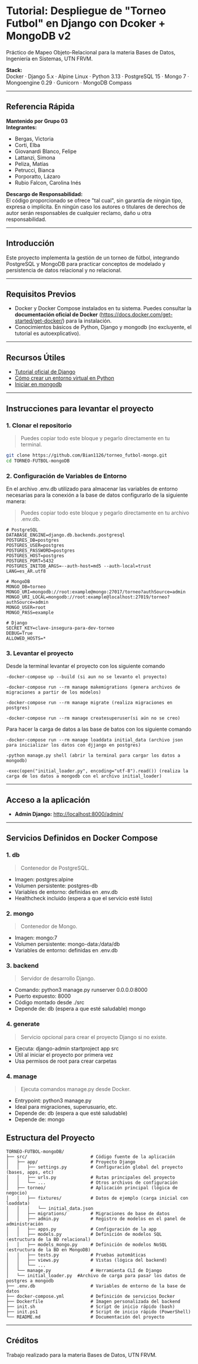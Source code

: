 # Tutorial: Despliegue de "Torneo Futbol" en Django con Dcoker + MongoDB v2

Práctico de Mapeo Objeto-Relacional para la materia Bases de Datos, Ingeniería en Sistemas, UTN FRVM.

**Stack:**  
Docker · Django 5.x · Alpine Linux · Python 3.13 · PostgreSQL 15 · Mongo 7 · Mongoengine 0.29 · Gunicorn · MongoDB Compass

---

## Referencia Rápida

**Mantenido por Grupo 03**  
**Integrantes:**
- Bergas, Victoria
- Corti, Elba
- Giovanardi Blanco, Felipe
- Lattanzi, Simona
- Peliza, Matías
- Petrucci, Bianca
- Porporatto, Lázaro
- Rubio Falcon, Carolina Inés

**Descargo de Responsabilidad:**  
El código proporcionado se ofrece "tal cual", sin garantía de ningún tipo, expresa o implícita. En ningún caso los autores o titulares de derechos de autor serán responsables de cualquier reclamo, daño u otra responsabilidad.

---

## Introducción

Este proyecto implementa la gestión de un torneo de fútbol, integrando PostgreSQL y MongoDB para practicar conceptos de modelado y persistencia de datos relacional y no relacional.

---

## Requisitos Previos

- Docker y Docker Compose instalados en tu sistema. Puedes consultar la **documentación oficial de Docker** (https://docs.docker.com/get-started/get-docker/) para la instalación.
- Conocimientos básicos de Python, Django y mongodb (no excluyente, el tutorial es autoexplicativo).

---

## Recursos Útiles

- [Tutorial oficial de Django](https://docs.djangoproject.com/en/2.0/intro/tutorial01/)
- [Cómo crear un entorno virtual en Python](https://docs.djangoproject.com/en/2.0/intro/contributing/)
- [Iniciar en mongodb](https://www.mongodb.com/docs/manual/tutorial/getting-started/)

---

## Instrucciones para levantar el proyecto

### 1. Clonar el repositorio
> Puedes copiar todo este bloque y pegarlo directamente en tu terminal.

```bash
git clone https://github.com/Bian1126/torneo_futbol-mongo.git
cd TORNEO-FUTBOL-mongoDB
```

### 2. Configuración de Variables de Entorno
En el archivo .env.db utilizado para almacenar las variables de entorno necesarias para la conexión a la base de datos configurarlo de la siguiente manera:

>Puedes copiar todo este bloque y pegarlo directamente en tu archivo .env.db.

```
# PostgreSQL
DATABASE_ENGINE=django.db.backends.postgresql
POSTGRES_DB=postgres
POSTGRES_USER=postgres
POSTGRES_PASSWORD=postgres
POSTGRES_HOST=postgres
POSTGRES_PORT=5432
POSTGRES_INITDB_ARGS=--auth-host=md5 --auth-local=trust
LANG=es_AR.utf8

# MongoDB
MONGO_DB=torneo
MONGO_URI=mongodb://root:example@mongo:27017/torneo?authSource=admin
MONGO_URI_LOCAL=mongodb://root:example@localhost:27019/torneo?authSource=admin
MONGO_USER=root
MONGO_PASS=example

# Django
SECRET_KEY=clave-insegura-para-dev-torneo
DEBUG=True
ALLOWED_HOSTS=*
```

### 3. Levantar el proyecto
Desde la terminal levantar el proyecto con los siguiente comando
```
-docker-compose up --build (si aun no se levanto el proyecto)

-docker-compose run --rm manage makemigrations (genera archivos de migraciones a partir de los modelos)

-docker-compose run --rm manage migrate (realiza migraciones en postgres)

-docker-compose run --rm manage createsuperuser(si aún no se creo)
```
Para hacer la carga de datos a las base de batos con los siguiente comando

```
-docker-compose run --rm manage loaddata initial_data (archivo json para inicializar los datos con djjango en postgres)

-python manage.py shell (abrir la terminal para cargar los datos a mongodb)

-exec(open("initial_loader.py", encoding="utf-8").read()) (realiza la carga de los datos a mongodb con el archivo initial_loader)
```

---

## Acceso a la aplicación

- **Admin Django:** [http://localhost:8000/admin/](http://localhost:8000/admin/)

---

## Servicios Definidos en Docker Compose

### 1. **db**
> Contenedor de PostgreSQL.

- Imagen: postgres:alpine
- Volumen persistente: postgres-db
- Variables de entorno: definidas en .env.db
- Healthcheck incluido (espera a que el servicio esté listo)

### 2. **mongo**
> Contenedor de Mongo.

- Imagen: mongo:7
- Volumen persistente: mongo-data:/data/db
- Variables de entorno: definidas en .env.db

### 3. **backend**
> Servidor de desarrollo Django.

- Comando: python3 manage.py runserver 0.0.0.0:8000
- Puerto expuesto: 8000
- Código montado desde ./src
- Depende de: db (espera a que esté saludable) mongo

### 4. **generate**
>Servicio opcional para crear el proyecto Django si no existe.

- Ejecuta: django-admin startproject app src
- Útil al iniciar el proyecto por primera vez
- Usa permisos de root para crear carpetas

### 4. **manage**
>Ejecuta comandos manage.py desde Docker.

- Entrypoint: python3 manage.py
- Ideal para migraciones, superusuario, etc.
- Depende de: db (espera a que esté saludable)
- Depende de: mongo


## Estructura del Proyecto

```
TORNEO-FUTBOL-mongoDB/
├── src/                        # Código fuente de la aplicación
│   ├── app/                    # Proyecto Django
│   │   ├── settings.py         # Configuración global del proyecto (bases, apps, etc)
│   │   ├── urls.py             # Rutas principales del proyecto
│   │   └── ...                 # Otros archivos de configuración
│   ├── torneo/                 # Aplicación principal (lógica de negocio)
│   │   ├── fixtures/           # Datos de ejemplo (carga inicial con loaddata)
│   │   │   └── initial_data.json
│   │   ├── migrations/         # Migraciones de base de datos
│   │   ├── admin.py            # Registro de modelos en el panel de administración
│   │   ├── apps.py             # Configuración de la app
│   │   ├── models.py           # Definición de modelos SQL (estructura de la BD relacional)
│   │   ├── models_mongo.py     # Definición de modelos NoSQL (estructura de la BD en MongoDB)
│   │   ├── tests.py            # Pruebas automáticas
│   │   ├── views.py            # Vistas (lógica del backend)
│   │   └── ...
│   └── manage.py               # Herramienta CLI de Django
│   └── initial_loader.py  #Archivo de carga para pasar los datos de postgres a mongodb
├── .env.db                     # Variables de entorno de la base de datos
├── docker-compose.yml          # Definición de servicios Docker
├── Dockerfile                  # Imagen personalizada del backend
├── init.sh                     # Script de inicio rápido (bash)
├── init.ps1                    # Script de inicio rápido (PowerShell)
└── README.md                   # Documentación del proyecto
```

---

## Créditos

Trabajo realizado para la materia Bases de Datos, UTN FRVM.

